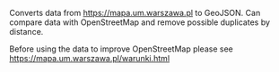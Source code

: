 Converts data from https://mapa.um.warszawa.pl to GeoJSON.
Can compare data with OpenStreetMap and remove possible duplicates by distance.

Before using the data to improve OpenStreetMap please see https://mapa.um.warszawa.pl/warunki.html
